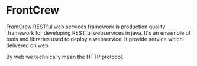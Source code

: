 # FrontCrew
FrontCrew RESTful web services framework is production quality ,framework for developing RESTful webservices in java.
It's an ensemble of tools and libraries used to deploy a webservice. It provide service which delivered on web. 

By web we technically mean the HTTP protocol.
